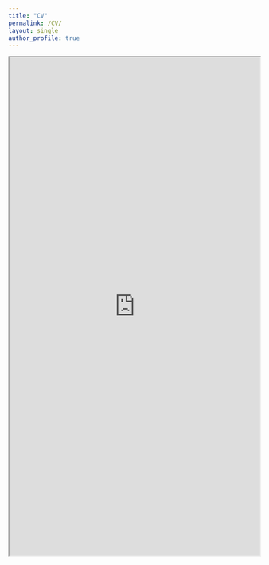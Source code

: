 ```yaml
---
title: "CV"
permalink: /CV/
layout: single
author_profile: true
---
```


<iframe src="https://drive.google.com/file/d/1Y8eOZYLwYHY-01rcqZ4mZqBEdixME9yT/preview" width="100%" height="1000" allow="autoplay"></iframe>